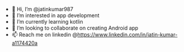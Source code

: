 - 👋 Hi, I’m @jatinkumar987
- 👀 I’m interested in app development 
- 🌱 I’m currently learning kotlin
- 💞️ I’m looking to collaborate on creating Android app
- 📫 Reach me on linkedin @https://www.linkedin.com/in/jatin-kumar-a1174420a

<!---
jatinkumar987/jatinkumar987 is a ✨ special ✨ repository because its `README.md` (this file) appears on your GitHub profile.
You can click the Preview link to take a look at your changes.
--->
